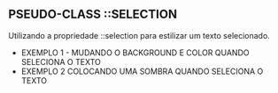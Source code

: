 ## PSEUDO-CLASS ::SELECTION

Utilizando a propriedade ::selection para estilizar um texto selecionado.

* EXEMPLO 1 - MUDANDO O BACKGROUND E COLOR QUANDO SELECIONA O TEXTO
* EXEMPLO 2 COLOCANDO UMA SOMBRA QUANDO SELECIONA O TEXTO